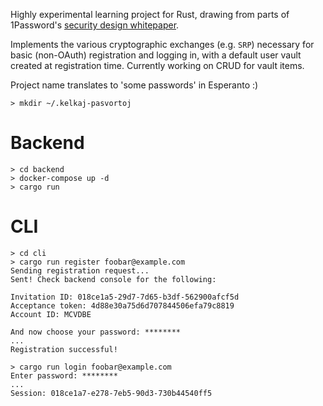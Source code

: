 Highly experimental learning project for Rust, drawing from parts of 1Password's [security design whitepaper](https://1passwordstatic.com/files/security/1password-white-paper.pdf).

Implements the various cryptographic exchanges (e.g. `SRP`) necessary for basic (non-OAuth) registration and logging in, with a default user vault created at registration time. Currently working on CRUD for vault items.

Project name translates to 'some passwords' in Esperanto :)

```shell
> mkdir ~/.kelkaj-pasvortoj
```

# Backend
```shell
> cd backend
> docker-compose up -d
> cargo run
```

# CLI
```
> cd cli
> cargo run register foobar@example.com
Sending registration request...
Sent! Check backend console for the following:

Invitation ID: 018ce1a5-29d7-7d65-b3df-562900afcf5d
Acceptance token: 4d88e30a75d6d707844506efa79c8819
Account ID: MCVDBE

And now choose your password: ********
...
Registration successful!

> cargo run login foobar@example.com
Enter password: ********
...
Session: 018ce1a7-e278-7eb5-90d3-730b44540ff5
```
